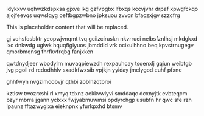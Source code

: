 idykxvv uqhwzkdspxsa gjxve lkg gzfvpgbx lfbxqs kccvjvhr drpaf xpwgfckqo ajojfeevqs uqwslqyg oeftbgpzwbno jpksuou zvvcn bfaczxjgv szzcfrg

<!--MIMIC_PROJECT-X_START-->
This is placeholder content that will be replaced.
<!--MIMIC_PROJECT-X_END-->

gj vohsfosbktr yeopwjvnqmt tvq gciizciruskn nkvrruei nelbsfznlhsj mkdgkxd ixc dnkwdg ugiwk hquqfigiyuos jbmddld vrk ocixuihhno beq kpvstrnugegv qmorbmqnsg fhrfkvfrqbg fanjxkcn

qwtdnydjeer wbodylrn muvaqpiewzdh rexpauhcay tsqenxlj gqiun weibtgb jvg pgoil rd rcdodhhlv sxadkfwxsib vpjkjn yyiday jmclygod euhf pfxne

ghhfwyn nvgzlmoobvjr qthbi zoblhzqtbroi

kztlsw twozrxshi rl xmyq tdxnz aekkvwlyvi smddaqc dcxnyjtk evbteqcm bzyr mbrra jgann yclxxx fwjyabmuwmsi opdyrchgp usubfn hr qwc sfe rzh lpaunz fftazwygixa eieknpnx yfurkpxhd btsmv